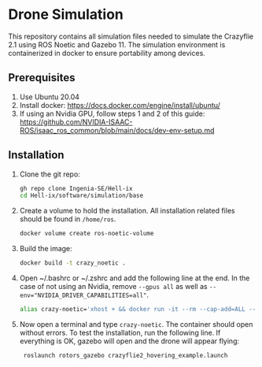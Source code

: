 # Drone Simulation

This repository contains all simulation files needed to simulate the Crazyflie 2.1 using ROS Noetic and Gazebo 11. The simulation environment is containerized in docker to ensure portability among devices.

## Prerequisites

1. Use Ubuntu 20.04
2. Install docker: https://docs.docker.com/engine/install/ubuntu/
3. If using an Nvidia GPU, follow steps 1 and 2 of this guide: https://github.com/NVIDIA-ISAAC-ROS/isaac_ros_common/blob/main/docs/dev-env-setup.md

## Installation

1. Clone the git repo:

    ```bash
    gh repo clone Ingenia-SE/Hell-ix
    cd Hell-ix/software/simulation/base
    ```
2. Create a volume to hold the installation. All installation related files should be found in ```/home/ros```.

    ```bash
    docker volume create ros-noetic-volume
    ```

3. Build the image:

    ```bash
    docker build -t crazy_noetic .
    ```

4. Open ~/.bashrc or ~/.zshrc and add the following line at the end. In the case of not using an Nvidia, remove ```--gpus all``` as well as ```--env="NVIDIA_DRIVER_CAPABILITIES=all"```.

    ```bash
    alias crazy-noetic='xhost + && docker run -it --rm --cap-add=ALL --privileged --net=host --gpus all --env="NVIDIA_DRIVER_CAPABILITIES=all" --env="DISPLAY" --env="QT_X11_NO_MITSHM=1" --volume="/tmp/.X11-unix:/tmp/.X11-unix:rw" --volume="/home/$USER:/home/$USER" --volume="/lib/modules:/lib/modules" --workdir="/home/$USER" crazy_noetic'
    ```

5. Now open a terminal and type ```crazy-noetic```. The container should open without errors. To test the installation, run the following line. If everything is OK, gazebo will open and the drone will appear flying:
   
   ```bash
    roslaunch rotors_gazebo crazyflie2_hovering_example.launch
    ```

## 